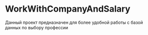 # WorkWithCompanyAndSalary
Данный проект предназначен для более удобной работы с базой данных по выбору профессии
